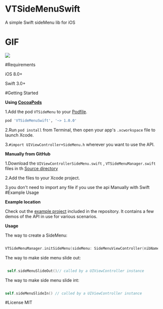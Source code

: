 # VTSideMenuSwift
A simple Swift sideMenu lib for iOS

# GIF
![](https://github.com/VincentDengSZ/VTSideMenuSwift/raw/master/VTSideMenuSwift.gif)

#Requirements

iOS 8.0+

Swift 3.0+

#Getting Started

**Using [CocoaPods](http://cocoapods.org)**

1.Add the pod `VTSideMenu` to your [Podfile](http://guides.cocoapods.org/using/the-podfile.html).
```ruby
pod 'VTSideMenuSwift', '~> 1.0.0'
```
2.Run `pod install` from Terminal, then open your app's `.xcworkspace` file to launch Xcode.

3.`#import UIViewController+SideMenu.h` wherever you want to use the API.

**Manually from GitHub**

1.Download the `UIViewControllerSideMenu.swift` , `VTSideMenuManager.swift` files in th [Source directory](https://github.com/VincentDengSZ/VTSideMenuSwift)  


2.Add the files to your Xcode project.

3.you don't need to import any file if you use the api Manually with Swift
#Example Usage

**Example location**

Check out the [example project](https://github.com/VincentDengSZ/VTSideMenuSwift/tree/master/VTSideMenuSwiftDemo) included in the repository. It contains a few demos of the API in use for various scenarios. 

**Usage**

The way to create a SideMenu:


```Swift

VTSideMenuManager.initSideMenu(sideMenu: SideMenuViewController(nibName: "SideMenuViewController", bundle: nil), width: 250)


```

The way to make side menu slide out:


```Swift

 self.sideMenuSlideOut()// called by a UIViewController instance 

```
The way to make side menu slide int:


```Swift

self.sideMenuSlideIn() // called by a UIViewController instance 

```

#License
MIT

